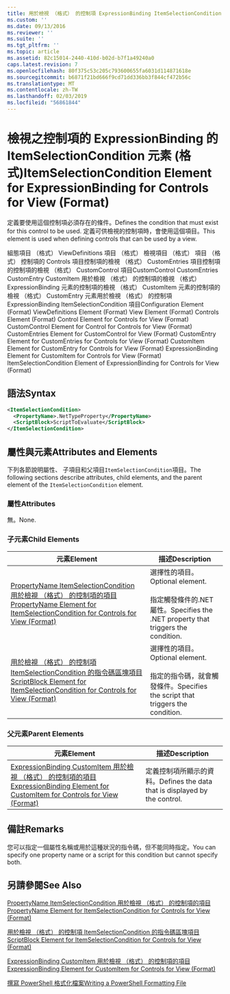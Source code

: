```yaml
---
title: 用於檢視 （格式） 的控制項 ExpressionBinding ItemSelectionCondition 項目 |Microsoft Docs
ms.custom: ''
ms.date: 09/13/2016
ms.reviewer: ''
ms.suite: ''
ms.tgt_pltfrm: ''
ms.topic: article
ms.assetid: 82c15014-2440-410d-b02d-b7f1a49240a0
caps.latest.revision: 7
ms.openlocfilehash: 80f375c53c205c793600655fa6031d114871618e
ms.sourcegitcommit: b6871f21bd666f9cd71dd336bb3f844cf472b56c
ms.translationtype: MT
ms.contentlocale: zh-TW
ms.lasthandoff: 02/03/2019
ms.locfileid: "56861844"
---
```

# <a name="itemselectioncondition-element-for-expressionbinding-for-controls-for-view-format"></a><span data-ttu-id="027ab-102">檢視之控制項的 ExpressionBinding 的 ItemSelectionCondition 元素 (格式)</span><span class="sxs-lookup"><span data-stu-id="027ab-102">ItemSelectionCondition Element for ExpressionBinding for Controls for View (Format)</span></span>

<span data-ttu-id="027ab-103">定義要使用這個控制項必須存在的條件。</span><span class="sxs-lookup"><span data-stu-id="027ab-103">Defines the condition that must exist for this control to be used.</span></span> <span data-ttu-id="027ab-104">定義可供檢視的控制項時，會使用這個項目。</span><span class="sxs-lookup"><span data-stu-id="027ab-104">This element is used when defining controls that can be used by a view.</span></span>

<span data-ttu-id="027ab-105">組態項目 （格式） ViewDefinitions 項目 （格式） 檢視項目 （格式） 項目 （格式） 控制項的 Controls 項目控制項的檢視 （格式） CustomEntries 項目控制項的控制項的檢視 （格式） CustomControl 項目CustomControl CustomEntries CustomEntry CustomItem 用於檢視 （格式） 的控制項的檢視 （格式） ExpressionBinding 元素的控制項的檢視 （格式） CustomItem 元素的控制項的檢視 （格式） CustomEntry 元素用於檢視 （格式） 的控制項 ExpressionBinding ItemSelectionCondition 項目</span><span class="sxs-lookup"><span data-stu-id="027ab-105">Configuration Element (Format) ViewDefinitions Element (Format) View Element (Format) Controls Element (Format) Control Element for Controls for View (Format) CustomControl Element for Control for Controls for View (Format) CustomEntries Element for CustomControl for View (Format) CustomEntry Element for CustomEntries for Controls for View (Format) CustomItem Element for CustomEntry for Controls for View (Format) ExpressionBinding Element for CustomItem for Controls for View (Format) ItemSelectionCondition Element of ExpressionBinding for Controls for View (Format)</span></span>

## <a name="syntax"></a><span data-ttu-id="027ab-106">語法</span><span class="sxs-lookup"><span data-stu-id="027ab-106">Syntax</span></span>

```xml
<ItemSelectionCondition>
  <PropertyName>.NetTypeProperty</PropertyName>
  <ScriptBlock>ScriptToEvaluate</ScriptBlock>
</ItemSelectionCondition>
```

## <a name="attributes-and-elements"></a><span data-ttu-id="027ab-107">屬性與元素</span><span class="sxs-lookup"><span data-stu-id="027ab-107">Attributes and Elements</span></span>

<span data-ttu-id="027ab-108">下列各節說明屬性、 子項目和父項目`ItemSelectionCondition`項目。</span><span class="sxs-lookup"><span data-stu-id="027ab-108">The following sections describe attributes, child elements, and the parent element of the `ItemSelectionCondition` element.</span></span>

### <a name="attributes"></a><span data-ttu-id="027ab-109">屬性</span><span class="sxs-lookup"><span data-stu-id="027ab-109">Attributes</span></span>

<span data-ttu-id="027ab-110">無。</span><span class="sxs-lookup"><span data-stu-id="027ab-110">None.</span></span>

### <a name="child-elements"></a><span data-ttu-id="027ab-111">子元素</span><span class="sxs-lookup"><span data-stu-id="027ab-111">Child Elements</span></span>

|<span data-ttu-id="027ab-112">元素</span><span class="sxs-lookup"><span data-stu-id="027ab-112">Element</span></span>|<span data-ttu-id="027ab-113">描述</span><span class="sxs-lookup"><span data-stu-id="027ab-113">Description</span></span>|
|-------------|-----------------|
|[<span data-ttu-id="027ab-114">PropertyName ItemSelectionCondition 用於檢視 （格式） 的控制項的項目</span><span class="sxs-lookup"><span data-stu-id="027ab-114">PropertyName Element for ItemSelectionCondition for Controls for View (Format)</span></span>](./propertyname-element-for-itemselectioncondition-for-controls-for-view-format.md)|<span data-ttu-id="027ab-115">選擇性的項目。</span><span class="sxs-lookup"><span data-stu-id="027ab-115">Optional element.</span></span><br /><br /> <span data-ttu-id="027ab-116">指定觸發條件的.NET 屬性。</span><span class="sxs-lookup"><span data-stu-id="027ab-116">Specifies the .NET property that triggers the condition.</span></span>|
|[<span data-ttu-id="027ab-117">用於檢視 （格式） 的控制項 ItemSelectionCondition 的指令碼區塊項目</span><span class="sxs-lookup"><span data-stu-id="027ab-117">ScriptBlock Element for ItemSelectionCondition for Controls for View (Format)</span></span>](./scriptblock-element-for-itemselectioncondition-for-controls-for-view-format.md)|<span data-ttu-id="027ab-118">選擇性的項目。</span><span class="sxs-lookup"><span data-stu-id="027ab-118">Optional element.</span></span><br /><br /> <span data-ttu-id="027ab-119">指定的指令碼，就會觸發條件。</span><span class="sxs-lookup"><span data-stu-id="027ab-119">Specifies the script that triggers the condition.</span></span>|

### <a name="parent-elements"></a><span data-ttu-id="027ab-120">父元素</span><span class="sxs-lookup"><span data-stu-id="027ab-120">Parent Elements</span></span>

|<span data-ttu-id="027ab-121">元素</span><span class="sxs-lookup"><span data-stu-id="027ab-121">Element</span></span>|<span data-ttu-id="027ab-122">描述</span><span class="sxs-lookup"><span data-stu-id="027ab-122">Description</span></span>|
|-------------|-----------------|
|[<span data-ttu-id="027ab-123">ExpressionBinding CustomItem 用於檢視 （格式） 的控制項的項目</span><span class="sxs-lookup"><span data-stu-id="027ab-123">ExpressionBinding Element for CustomItem for Controls for View (Format)</span></span>](./expressionbinding-element-for-customitem-for-controls-for-view-format.md)|<span data-ttu-id="027ab-124">定義控制項所顯示的資料。</span><span class="sxs-lookup"><span data-stu-id="027ab-124">Defines the data that is displayed by the control.</span></span>|

## <a name="remarks"></a><span data-ttu-id="027ab-125">備註</span><span class="sxs-lookup"><span data-stu-id="027ab-125">Remarks</span></span>

<span data-ttu-id="027ab-126">您可以指定一個屬性名稱或用於這種狀況的指令碼，但不能同時指定。</span><span class="sxs-lookup"><span data-stu-id="027ab-126">You can specify one property name or a script for this condition but cannot specify both.</span></span>

## <a name="see-also"></a><span data-ttu-id="027ab-127">另請參閱</span><span class="sxs-lookup"><span data-stu-id="027ab-127">See Also</span></span>

[<span data-ttu-id="027ab-128">PropertyName ItemSelectionCondition 用於檢視 （格式） 的控制項的項目</span><span class="sxs-lookup"><span data-stu-id="027ab-128">PropertyName Element for ItemSelectionCondition for Controls for View (Format)</span></span>](./propertyname-element-for-itemselectioncondition-for-controls-for-view-format.md)

[<span data-ttu-id="027ab-129">用於檢視 （格式） 的控制項 ItemSelectionCondition 的指令碼區塊項目</span><span class="sxs-lookup"><span data-stu-id="027ab-129">ScriptBlock Element for ItemSelectionCondition for Controls for View (Format)</span></span>](./scriptblock-element-for-itemselectioncondition-for-controls-for-view-format.md)

[<span data-ttu-id="027ab-130">ExpressionBinding CustomItem 用於檢視 （格式） 的控制項的項目</span><span class="sxs-lookup"><span data-stu-id="027ab-130">ExpressionBinding Element for CustomItem for Controls for View (Format)</span></span>](./expressionbinding-element-for-customitem-for-controls-for-view-format.md)

[<span data-ttu-id="027ab-131">撰寫 PowerShell 格式化檔案</span><span class="sxs-lookup"><span data-stu-id="027ab-131">Writing a PowerShell Formatting File</span></span>](./writing-a-powershell-formatting-file.md)
